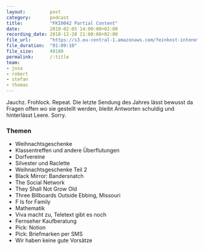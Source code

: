 ```yaml
---
layout:         post
category:       podcast
title:          "FKI0042 Partial Content"
date:           2019-02-05 14:00:00+02:00
recording_date: 2018-12-28 21:00:00+02:00
file_url:       "https://s3.eu-central-1.amazonaws.com/feinkost-intenet/fki0042.mp3"
file_duration:  "01:09:10"
file_size:      49180
permalink:      /:title
team:
- josa
- robert
- stefan
- thomas
---
```


Jauchz. Frohlock. Repeat. Die letzte Sendung des Jahres lässt bewusst da Fragen offen wo sie gestellt werden, bleibt Antworten schuldig und hinterlässt Leere. Sorry.

### Themen

* Weihnachtsgeschenke
* Klassentreffen und andere Überflutungen
* Dorfvereine
* Silvester und Raclette
* Weihnachtsgeschenke Teil 2
* Black Mirror: Bandersnatch
* The Social Network
* They Shall Not Grow Old
* Three Billboards Outside Ebbing, Missouri
* F Is for Family
* Mathematik
* Viva macht zu, Teletext gibt es noch
* Fernseher Kaufberatung
* Pick: Notion
* Pick: Briefmarken per SMS
* Wir haben keine gute Vorsätze
